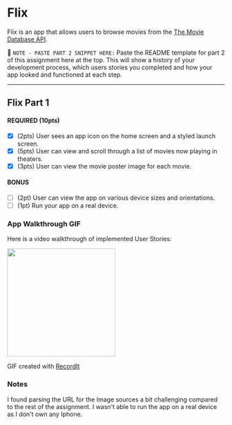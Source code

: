 # Flix

Flix is an app that allows users to browse movies from the [The Movie Database API](http://docs.themoviedb.apiary.io/#).

📝 `NOTE - PASTE PART 2 SNIPPET HERE:` Paste the README template for part 2 of this assignment here at the top. This will show a history of your development process, which users stories you completed and how your app looked and functioned at each step.

---

## Flix Part 1

#### REQUIRED (10pts)
- [x] (2pts) User sees an app icon on the home screen and a styled launch screen.
- [x] (5pts) User can view and scroll through a list of movies now playing in theaters.
- [x] (3pts) User can view the movie poster image for each movie.

#### BONUS
- [ ] (2pt) User can view the app on various device sizes and orientations.
- [ ] (1pt) Run your app on a real device.

### App Walkthrough GIF
Here is a video walkthrough of implemented User Stories:

<img src="http://g.recordit.co/SPKFKmhlcJ.gif" width=250><br>

GIF created with [RecordIt](https://recordit.co/)

### Notes
I found parsing the URL for the Image sources a bit challenging compared to the rest of the assignment.
I wasn't able to run the app on a real device as I don't own any Iphone.
